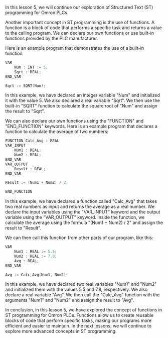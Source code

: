 In this lesson 5, we will continue our exploration of Structured Text (ST) programming for Omron PLCs.

Another important concept in ST programming is the use of functions. A function is a block of code that performs a specific task and returns a value to the calling program. We can declare our own functions or use built-in functions provided by the PLC manufacturer.

Here is an example program that demonstrates the use of a built-in function:
```c
VAR
    Num : INT := 5;
    Sqrt : REAL;
END_VAR

Sqrt := SQRT(Num);
```
In this example, we have declared an integer variable "Num" and initialized it with the value 5. We also declared a real variable "Sqrt". We then use the built-in "SQRT" function to calculate the square root of "Num" and assign the result to "Sqrt".

We can also declare our own functions using the "FUNCTION" and "END_FUNCTION" keywords. Here is an example program that declares a function to calculate the average of two numbers:
```c
FUNCTION Calc_Avg : REAL
VAR_INPUT
    Num1 : REAL;
    Num2 : REAL;
END_VAR
VAR_OUTPUT
    Result : REAL;
END_VAR

Result := (Num1 + Num2) / 2;

END_FUNCTION
```
In this example, we have declared a function called "Calc_Avg" that takes two real numbers as input and returns the average as a real number. We declare the input variables using the "VAR_INPUT" keyword and the output variable using the "VAR_OUTPUT" keyword. Inside the function, we calculate the average using the formula "(Num1 + Num2) / 2" and assign the result to "Result".

We can then call this function from other parts of our program, like this:
```c
VAR
    Num1 : REAL := 5.5;
    Num2 : REAL := 7.8;
    Avg : REAL;
END_VAR

Avg := Calc_Avg(Num1, Num2);
```
In this example, we have declared two real variables "Num1" and "Num2" and initialized them with the values 5.5 and 7.8, respectively. We also declare a real variable "Avg". We then call the "Calc_Avg" function with the arguments "Num1" and "Num2" and assign the result to "Avg".

In conclusion, in this lesson 5, we have explored the concept of functions in ST programming for Omron PLCs. Functions allow us to create reusable blocks of code that perform specific tasks, making our programs more efficient and easier to maintain. In the next lessons, we will continue to explore more advanced concepts in ST programming.
